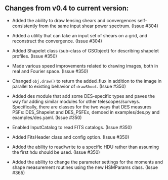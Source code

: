 Changes from v0.4 to current version:
------------------------------------

- Added the ability to draw lensing shears and convergences self-consistently
  from the same input shear power spectrum.  (Issue #304)

- Added a utility that can take an input set of shears on a grid, and
  reconstruct the convergence.  (Issue #304)

- Added Shapelet class (sub-class of GSObject) for describing shapelet profiles. (Issue #350)

- Made various speed improvements related to drawing images, both in real and Fourier space. 
  (Issue #350)

- Changed `obj.draw()` to return the added_flux in addition to the image in parallel to existing
  behavior of `drawShoot`. (Issue #350)

- Added des module that add some DES-specific types and paves the way for adding similar modules
  for other telescopes/surveys.  Specifically, there are classes for the two ways that DES measures
  PSFs: DES_Shapelet and DES_PSFEx, demoed in examples/des.py and examples/des.yaml. (Issue #350)

- Enabled InputCatalog to read FITS catalogs. (Issue #350)

- Added FitsHeader class and config option. (Issue #350)

- Added the ability to read/write to a specific HDU rather than assuming the first hdu should 
  be used. (Issue #350)

- Added the ability to change the parameter settings for the moments and shape measurement routines
  using the new HSMParams class.  (Issue #365)
